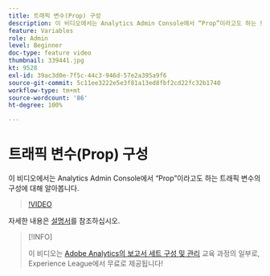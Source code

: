 ```yaml
---
title: 트래픽 변수(Prop) 구성
description: 이 비디오에서는 Analytics Admin Console에서 “Prop”이라고도 하는 트래픽 변수의 구성에 대해 알아봅니다.
feature: Variables
role: Admin
level: Beginner
doc-type: feature video
thumbnail: 339441.jpg
kt: 9528
exl-id: 39ac3d0e-7f5c-44c3-946d-57e2a395a9f6
source-git-commit: 5c11ee3222e5e3f81a13ed8fbf2cd22fc32b1740
workflow-type: tm+mt
source-wordcount: '86'
ht-degree: 100%

---
```


# 트래픽 변수(Prop) 구성

이 비디오에서는 Analytics Admin Console에서 “Prop”이라고도 하는 트래픽 변수의 구성에 대해 알아봅니다.

>[!VIDEO](https://video.tv.adobe.com/v/339441/?quality=12&learn=on)

자세한 내용은 [설명서](https://experienceleague.adobe.com/docs/analytics/admin/admin-tools/traffic-variables/traffic-var.html?lang=ko)를 참조하십시오.

>[!INFO]
>
> 이 비디오는 [Adobe Analytics의 보고서 세트 구성 및 관리](https://experienceleague.adobe.com/?recommended=Analytics-A-1-2021.1.administration) 교육 과정의 일부로, Experience League에서 무료로 제공됩니다!